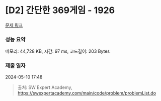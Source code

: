 # [D2] 간단한 369게임 - 1926 

[문제 링크](https://swexpertacademy.com/main/code/problem/problemDetail.do?contestProbId=AV5PTeo6AHUDFAUq) 

### 성능 요약

메모리: 44,728 KB, 시간: 97 ms, 코드길이: 203 Bytes

### 제출 일자

2024-05-10 17:48



> 출처: SW Expert Academy, https://swexpertacademy.com/main/code/problem/problemList.do